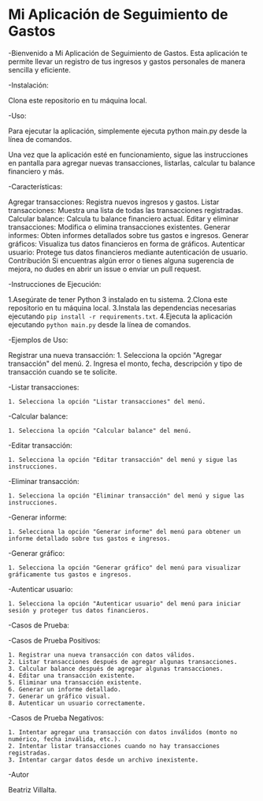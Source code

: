 # Mi Aplicación de Seguimiento de Gastos

-Bienvenido a Mi Aplicación de Seguimiento de Gastos. Esta aplicación te permite llevar un registro de tus ingresos y gastos personales de manera sencilla y eficiente.

-Instalación:

Clona este repositorio en tu máquina local.

-Uso:

Para ejecutar la aplicación, simplemente ejecuta python main.py desde la línea de comandos.

Una vez que la aplicación esté en funcionamiento, sigue las instrucciones en pantalla para agregar nuevas transacciones, listarlas, calcular tu balance financiero y más.

-Características:

Agregar transacciones: Registra nuevos ingresos y gastos.
Listar transacciones: Muestra una lista de todas las transacciones registradas.
Calcular balance: Calcula tu balance financiero actual.
Editar y eliminar transacciones: Modifica o elimina transacciones existentes.
Generar informes: Obten informes detallados sobre tus gastos e ingresos.
Generar gráficos: Visualiza tus datos financieros en forma de gráficos.
Autenticar usuario: Protege tus datos financieros mediante autenticación de usuario.
Contribución
Si encuentras algún error o tienes alguna sugerencia de mejora, no dudes en abrir un issue o enviar un pull request.

-Instrucciones de Ejecución:

1.Asegúrate de tener Python 3 instalado en tu sistema.
2.Clona este repositorio en tu máquina local.
3.Instala las dependencias necesarias ejecutando `pip install -r requirements.txt`.
4.Ejecuta la aplicación ejecutando `python main.py` desde la línea de comandos.

-Ejemplos de Uso:

 Registrar una nueva transacción:
    1. Selecciona la opción "Agregar transacción" del menú.
    2. Ingresa el monto, fecha, descripción y tipo de transacción cuando se te solicite.

-Listar transacciones:

    1. Selecciona la opción "Listar transacciones" del menú.

-Calcular balance:

    1. Selecciona la opción "Calcular balance" del menú.

-Editar transacción:

    1. Selecciona la opción "Editar transacción" del menú y sigue las instrucciones.

-Eliminar transacción:

    1. Selecciona la opción "Eliminar transacción" del menú y sigue las instrucciones.

-Generar informe:

    1. Selecciona la opción "Generar informe" del menú para obtener un informe detallado sobre tus gastos e ingresos.

-Generar gráfico:

    1. Selecciona la opción "Generar gráfico" del menú para visualizar gráficamente tus gastos e ingresos.

-Autenticar usuario:

    1. Selecciona la opción "Autenticar usuario" del menú para iniciar sesión y proteger tus datos financieros.

-Casos de Prueba:

-Casos de Prueba Positivos:

    1. Registrar una nueva transacción con datos válidos.
    2. Listar transacciones después de agregar algunas transacciones.
    3. Calcular balance después de agregar algunas transacciones.
    4. Editar una transacción existente.
    5. Eliminar una transacción existente.
    6. Generar un informe detallado.
    7. Generar un gráfico visual.
    8. Autenticar un usuario correctamente.

-Casos de Prueba Negativos:

    1. Intentar agregar una transacción con datos inválidos (monto no numérico, fecha inválida, etc.).
    2. Intentar listar transacciones cuando no hay transacciones registradas.
    3. Intentar cargar datos desde un archivo inexistente.

-Autor

Beatriz Villalta.

